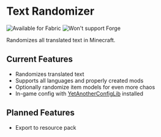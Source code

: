 # Text Randomizer

![Available for Fabric](https://raw.githubusercontent.com/intergrav/devins-badges/v3/assets/cozy/supported/fabric_vector.svg)
![Won't support Forge](https://raw.githubusercontent.com/intergrav/devins-badges/v3/assets/cozy/unsupported/forge_vector.svg)

Randomizes all translated text in Minecraft.

## Current Features
- Randomizes translated text
- Supports all languages and properly created mods
- Optionally randomize item models for even more chaos
- In-game config with [YetAnotherConfigLib](https://modrinth.com/mod/yacl) installed

## Planned Features
- Export to resource pack
